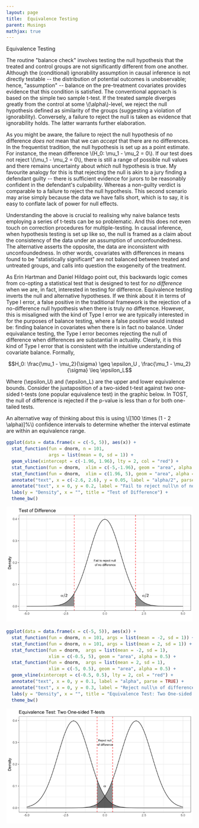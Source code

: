 ```yaml
---
layout: page
title:  Equivalence Testing
parent: Musings
mathjax: true
---
```


<script src="https://cdn.mathjax.org/mathjax/latest/MathJax.js?config=TeX-AMS-MML_HTMLorMML" type="text/javascript"></script>


Equivalence Testing

The routine "balance check" involves testing the null hypothesis that the treated and control groups are not significantly different from one another. Although the (conditional) ignorability assumption in causal inference is not directly testable -- the distribution of potential outcomes is unobservable; hence, "assumption" -- balance on the pre-treatment covariates provides evidence that this condition is satisfied. The conventional approach is based on the simple two sample t-test. If the treated sample diverges greatly from the control at some \\(\alpha\\)-level, we reject the null hypothesis defined as similarity of the groups (suggesting a violation of ignorability). Conversely, a failure to reject the null is taken as evidence that ignorability holds. The latter warrants further elaboration.

As you might be aware, the failure to reject the null hypothesis of no difference *does not* mean that we can *accept* that there are no differences. In the frequentist tradition, the null hypothesis is set up as a point estimate. For instance, the mean difference \\(H_0: \mu_1 - \mu_2 = 0\\). If our test does not reject \\(\mu_1 - \mu_2 = 0\\), there is still a range of possible null values and there remains uncertainty about *which* null hypothesis is true. My favourite analogy for this is that rejecting the null is akin to a jury finding a defendant guilty -- there is sufficient evidence for jurors to be reasonably confident in the defendant's culpability. Whereas a non-guilty verdict is comparable to a failure to reject the null hypothesis. This second scenario may arise simply because the data we have falls short, which is to say, it is easy to conflate lack of power for null effects.

Understanding the above is crucial to realising why naive balance tests employing a series of t-tests can be so problematic. And this does not even touch on correction procedures for multiple-testing. In causal inference, when hypothesis testing is set up like so, the null is framed as a claim about the consistency of the data under an assumption of unconfoundedness. The alternative asserts the opposite, the data are inconsistent with unconfoundedness. In other words, covariates with differences in means found to be "statistically significant" are not balanced between treated and untreated groups, and calls into question the exogeneity of the treatment.

As Erin Hartman and Daniel Hildago point out, this backwards logic comes from co-opting a statistical test that is designed to test for *no difference* when we are, in fact, interested in testing for difference. Equivalence testing inverts the null and alternative hypotheses. If we think about it in terms of Type I error, a false positive in the traditional framework is the rejection of a no-difference null hypothesis when there is truly no difference. However, this is misaligned with the kind of Type I error we are typically interested in for the purposes of balance testing, where a false positive would instead be: finding balance in covariates when there is in fact no balance. Under equivalance testing, the Type I error becomes rejecting the null of difference when differences are substantial in actuality. Clearly, it is this kind of Type I error that is consistent with the intuitive understanding of covariate balance. Formally,

$$H_0: \frac{\mu_1 - \mu_2}{\sigma} \geq \epsilon_U ,  \frac{\mu_1 - \mu_2}{\sigma} \leq \epsilon_L$$

Where \(\epsilon_U\) and \(\epsilon_L\) are the upper and lower equivalence bounds. Consider the juxtaposition of a two-sided t-test against two one-sided t-tests (one popular equivalence test) in the graphic below. In TOST, the null of difference is rejected if the p-value is less than $\alpha$ for both one-tailed tests.

An alternative way of thinking about this is using \\([100 \times (1 - 2 \alpha)]\%\\) confidence intervals to determine whether the interval estimate are within an equivalence range.

```r
ggplot(data = data.frame(x = c(-5, 5)), aes(x)) +
  stat_function(fun = dnorm, n = 101,
                args = list(mean = 0, sd = 1)) +
  geom_vline(xintercept = c(-1.96, 1.96), lty = 2, col = "red") +
  stat_function(fun = dnorm,  xlim = c(-5,-1.96), geom = "area", alpha = 0.5) +
  stat_function(fun = dnorm,  xlim = c(1.96, 5), geom = "area", alpha = 0.5) +
  annotate("text", x = c(-2.6, 2.6), y = 0.05, label = "alpha/2", parse = TRUE) +
  annotate("text", x = 0, y = 0.2, label = "Fail to reject null\n of no difference", size = 3) +
  labs(y = "Density", x = "", title = "Test of Difference") +
  theme_bw()
```

![t-test](/images/t-test.jpg)


```r
ggplot(data = data.frame(x = c(-5, 5)), aes(x)) +
  stat_function(fun = dnorm, n = 101, args = list(mean = -2, sd = 1)) +
  stat_function(fun = dnorm, n = 101, args = list(mean = 2, sd = 1)) +
  stat_function(fun = dnorm,  args = list(mean = -2, sd = 1),
                xlim = c(-0.5, 5), geom = "area", alpha = 0.5) +
  stat_function(fun = dnorm,  args = list(mean = 2, sd = 1),
                xlim = c(-5, 0.5), geom = "area", alpha = 0.5) +
  geom_vline(xintercept = c(-0.5, 0.5), lty = 2, col = "red") +
  annotate("text", x = 0, y = 0.1, label = "alpha", parse = TRUE) +
  annotate("text", x = 0, y = 0.3, label = "Reject null\n of difference", size = 2.8) +
  labs(y = "Density", x = "", title = "Equivalence Test: Two One-sided T-tests") +
  theme_bw()
```

![tost](/images/tost.jpg)
